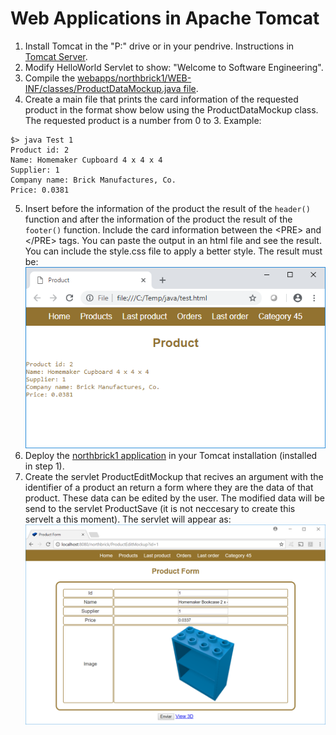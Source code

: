 # Web Applications in Apache Tomcat

1.	Install Tomcat in the "P:" drive or in your pendrive. Instructions in [Tomcat Server](/CS/Tomcat).
2.	Modify HelloWorld Servlet to show: "Welcome to Software Engineering".
3.	Compile the [webapps/northbrick1/WEB-INF/classes/ProductDataMockup.java file](https://github.com/nicolasserrano/CS/blob/master/webapps/northbrick1/WEB-INF/classes/ProductDataMockup.java).
4.	Create a main file that prints the card information of the requested product in the format show below using the ProductDataMockup class. The requested product is a number from 0 to 3. Example:
```
$> java Test 1
Product id: 2
Name: Homemaker Cupboard 4 x 4 x 4
Supplier: 1
Company name: Brick Manufactures, Co.
Price: 0.0381
```
5. Insert before the information of the product the result of the `header()` function and after the information of the product the result of the `footer()` function. Include the card information between the &lt;PRE&gt; and &lt;/PRE&gt; tags. You can paste the output in an html file and see the result. You can include the style.css file to apply a better style. The result must be:
![ProductCard](images/ProductCard.png)
6.	Deploy the [northbrick1 application](https://github.com/nicolasserrano/CS/blob/master/webapps/northbrick1) in your Tomcat installation (installed in step 1).
7. Create the servlet ProductEditMockup that recives an argument with the identifier of a product an return a form where they are the data of that product. These data can be edited by the user. The modified data will be send to the servlet ProductSave (it is not neccesary to create this servelt a this moment). The servlet will appear as:
![ProductEditMockup](images/ProductEditMockup.png)

